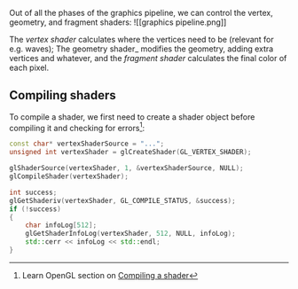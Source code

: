 Out of all the phases of the graphics pipeline, we can control the vertex, geometry, and fragment shaders:
![[graphics pipeline.png]]

The _vertex shader_ calculates where the vertices need to be (relevant for e.g. waves); The geometry shader_ modifies the geometry, adding extra vertices and whatever, and the _fragment shader_ calculates the final color of each pixel.

## Compiling shaders
To compile a shader, we first need to create a shader object before compiling it and checking for errors[^compile]:

```cpp
const char* vertexShaderSource = "...";
unsigned int vertexShader = glCreateShader(GL_VERTEX_SHADER);

glShaderSource(vertexShader, 1, &vertexShaderSource, NULL);
glCompileShader(vertexShader);

int success; 
glGetShaderiv(vertexShader, GL_COMPILE_STATUS, &success);
if (!success) 
{ 
	char infoLog[512];
	glGetShaderInfoLog(vertexShader, 512, NULL, infoLog); 
	std::cerr << infoLog << std::endl; 
}
```

[^compile]: Learn OpenGL section on [Compiling a shader](https://learnopengl.com/Getting-started/Hello-Triangle#:~:text=OpenGL%27s%20visible%20region.-,Compiling%20a%20shader,-We%20take%20the)